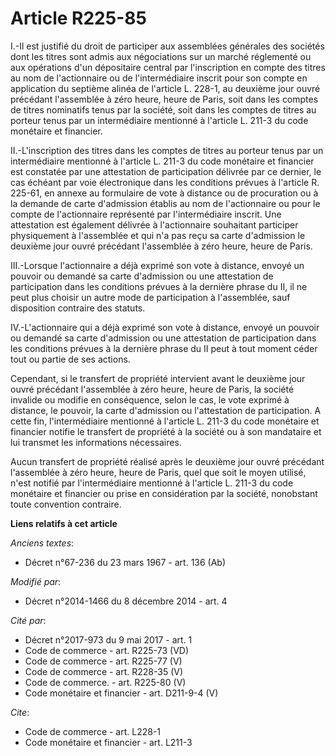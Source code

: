 # Article R225-85

I.-Il est justifié du droit de participer aux assemblées générales des sociétés dont les titres sont admis aux négociations
sur un marché réglementé ou aux opérations d'un dépositaire central par l'inscription en compte des titres au nom de
l'actionnaire ou de l'intermédiaire inscrit pour son compte en application du septième alinéa de l'article L. 228-1, au
deuxième jour ouvré précédant l'assemblée à zéro heure, heure de Paris, soit dans les comptes de titres nominatifs tenus par
la société, soit dans les comptes de titres au porteur tenus par un intermédiaire mentionné à l'article L. 211-3 du code
monétaire et financier. 

II.-L'inscription des titres dans les comptes de titres au porteur tenus par un intermédiaire mentionné à l'article L. 211-3
du code monétaire et financier est constatée par une attestation de participation délivrée par ce dernier, le cas échéant par
voie électronique dans les conditions prévues à l'article R. 225-61, en annexe au formulaire de vote à distance ou de
procuration ou à la demande de carte d'admission établis au nom de l'actionnaire ou pour le compte de l'actionnaire
représenté par l'intermédiaire inscrit. Une attestation est également délivrée à l'actionnaire souhaitant participer
physiquement à l'assemblée et qui n'a pas reçu sa carte d'admission le deuxième jour ouvré précédant l'assemblée à zéro
heure, heure de Paris. 

III.-Lorsque l'actionnaire a déjà exprimé son vote à distance, envoyé un pouvoir ou demandé sa carte d'admission ou une
attestation de participation dans les conditions prévues à la dernière phrase du II, il ne peut plus choisir un autre mode de
participation à l'assemblée, sauf disposition contraire des statuts. 

IV.-L'actionnaire qui a déjà exprimé son vote à distance, envoyé un pouvoir ou demandé sa carte d'admission ou une
attestation de participation dans les conditions prévues à la dernière phrase du II peut à tout moment céder tout ou partie
de ses actions. 

Cependant, si le transfert de propriété intervient avant le deuxième jour ouvré précédant l'assemblée à zéro heure, heure de
Paris, la société invalide ou modifie en conséquence, selon le cas, le vote exprimé à distance, le pouvoir, la carte
d'admission ou l'attestation de participation. A cette fin, l'intermédiaire mentionné à l'article L. 211-3 du code monétaire
et financier notifie le transfert de propriété à la société ou à son mandataire et lui transmet les informations
nécessaires. 

Aucun transfert de propriété réalisé après le deuxième jour ouvré précédant l'assemblée à zéro heure, heure de Paris, quel
que soit le moyen utilisé, n'est notifié par l'intermédiaire mentionné à l'article L. 211-3 du code monétaire et financier ou
prise en considération par la société, nonobstant toute convention contraire.

**Liens relatifs à cet article**

_Anciens textes_:

  - Décret n°67-236 du 23 mars 1967 - art. 136 (Ab)

_Modifié par_:

  - Décret n°2014-1466 du 8 décembre 2014 - art. 4

_Cité par_:

  - Décret n°2017-973 du 9 mai 2017 - art. 1
  - Code de commerce - art. R225-73 (VD)
  - Code de commerce - art. R225-77 (V)
  - Code de commerce - art. R228-35 (V)
  - Code de commerce. - art. R225-80 (V)
  - Code monétaire et financier - art. D211-9-4 (V)

_Cite_:

  - Code de commerce - art. L228-1
  - Code monétaire et financier - art. L211-3
